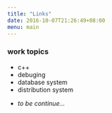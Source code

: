 ```yaml
---
title: "Links"
date: 2016-10-07T21:26:49+08:00
menu: main
---
```


### work topics
- c++
- debuging
- database system
- distribution system
<!--more-->
 - <i>to be continue...</i>
